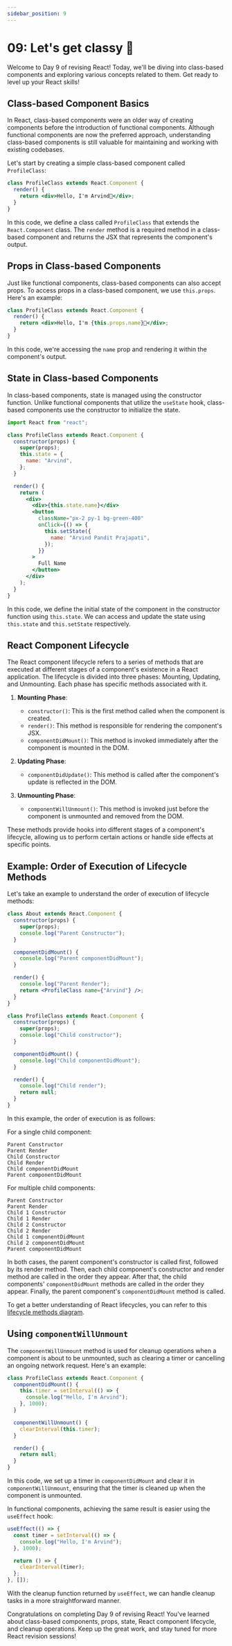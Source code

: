 ```yaml
---
sidebar_position: 9
---
```


# 09: Let's get classy 🎩

Welcome to Day 9 of revising React! Today, we'll be diving into class-based components and exploring various concepts related to them. Get ready to level up your React skills!

## Class-based Component Basics

In React, class-based components were an older way of creating components before the introduction of functional components. Although functional components are now the preferred approach, understanding class-based components is still valuable for maintaining and working with existing codebases.

Let's start by creating a simple class-based component called `ProfileClass`:

```jsx
class ProfileClass extends React.Component {
  render() {
    return <div>Hello, I'm Arvind🫡</div>;
  }
}
```

In this code, we define a class called `ProfileClass` that extends the `React.Component` class. The `render` method is a required method in a class-based component and returns the JSX that represents the component's output.

## Props in Class-based Components

Just like functional components, class-based components can also accept props. To access props in a class-based component, we use `this.props`. Here's an example:

```jsx
class ProfileClass extends React.Component {
  render() {
    return <div>Hello, I'm {this.props.name}🫡</div>;
  }
}
```

In this code, we're accessing the `name` prop and rendering it within the component's output.

## State in Class-based Components

In class-based components, state is managed using the constructor function. Unlike functional components that utilize the `useState` hook, class-based components use the constructor to initialize the state.

```jsx
import React from "react";

class ProfileClass extends React.Component {
  constructor(props) {
    super(props);
    this.state = {
      name: "Arvind",
    };
  }

  render() {
    return (
      <div>
        <div>{this.state.name}</div>
        <button
          className="px-2 py-1 bg-green-400"
          onClick={() => {
            this.setState({
              name: "Arvind Pandit Prajapati",
            });
          }}
        >
          Full Name
        </button>
      </div>
    );
  }
}
```

In this code, we define the initial state of the component in the constructor function using `this.state`. We can access and update the state using `this.state` and `this.setState` respectively.

## React Component Lifecycle

The React component lifecycle refers to a series of methods that are executed at different stages of a component's existence in a React application. The lifecycle is divided into three phases: Mounting, Updating, and Unmounting. Each phase has specific methods associated with it.

1. **Mounting Phase**:

   - `constructor()`: This is the first method called when the component is created.
   - `render()`: This method is responsible for rendering the component's JSX.
   - `componentDidMount()`: This method is invoked immediately after the component is mounted in the DOM.

2. **Updating Phase**:

   - `componentDidUpdate()`: This method is called after the component's update is reflected in the DOM.

3. **Unmounting Phase**:
   - `componentWillUnmount()`: This method is invoked just before the component is unmounted and removed from the DOM.

These methods provide hooks into different stages of a component's lifecycle, allowing us to perform certain actions or handle side effects at specific points.

## Example: Order of Execution of Lifecycle Methods

Let's take an example to understand the order of execution of lifecycle methods:

```jsx
class About extends React.Component {
  constructor(props) {
    super(props);
    console.log("Parent Constructor");
  }

  componentDidMount() {
    console.log("Parent componentDidMount");
  }

  render() {
    console.log("Parent Render");
    return <ProfileClass name={"Arvind"} />;
  }
}

class ProfileClass extends React.Component {
  constructor(props) {
    super(props);
    console.log("Child constructor");
  }

  componentDidMount() {
    console.log("Child componentDidMount");
  }

  render() {
    console.log("Child render");
    return null;
  }
}
```

In this example, the order of execution is as follows:

For a single child component:

```
Parent Constructor
Parent Render
Child Constructor
Child Render
Child componentDidMount
Parent componentDidMount
```

For multiple child components:

```
Parent Constructor
Parent Render
Child 1 Constructor
Child 1 Render
Child 2 Constructor
Child 2 Render
Child 1 componentDidMount
Child 2 componentDidMount
Parent componentDidMount
```

In both cases, the parent component's constructor is called first, followed by its render method. Then, each child component's constructor and render method are called in the order they appear. After that, the child components' `componentDidMount` methods are called in the order they appear. Finally, the parent component's `componentDidMount` method is called.

To get a better understanding of React lifecycles, you can refer to this [lifecycle methods diagram](https://projects.wojtekmaj.pl/react-lifecycle-methods-diagram/).

## Using `componentWillUnmount`

The `componentWillUnmount` method is used for cleanup operations when a component is about to be unmounted, such as clearing a timer or cancelling an ongoing network request. Here's an example:

```jsx
class ProfileClass extends React.Component {
  componentDidMount() {
    this.timer = setInterval(() => {
      console.log("Hello, I'm Arvind");
    }, 1000);
  }

  componentWillUnmount() {
    clearInterval(this.timer);
  }

  render() {
    return null;
  }
}
```

In this code, we set up a timer in `componentDidMount` and clear it in `componentWillUnmount`, ensuring that the timer is cleaned up when the component is unmounted.

In functional components, achieving the same result is easier using the `useEffect` hook:

```jsx
useEffect(() => {
  const timer = setInterval(() => {
    console.log("Hello, I'm Arvind");
  }, 1000);

  return () => {
    clearInterval(timer);
  };
}, []);
```

With the cleanup function returned by `useEffect`, we can handle cleanup tasks in a more straightforward manner.

Congratulations on completing Day 9 of revising React! You've learned about class-based components, props, state, React component lifecycle, and cleanup operations. Keep up the great work, and stay tuned for more React revision sessions!
